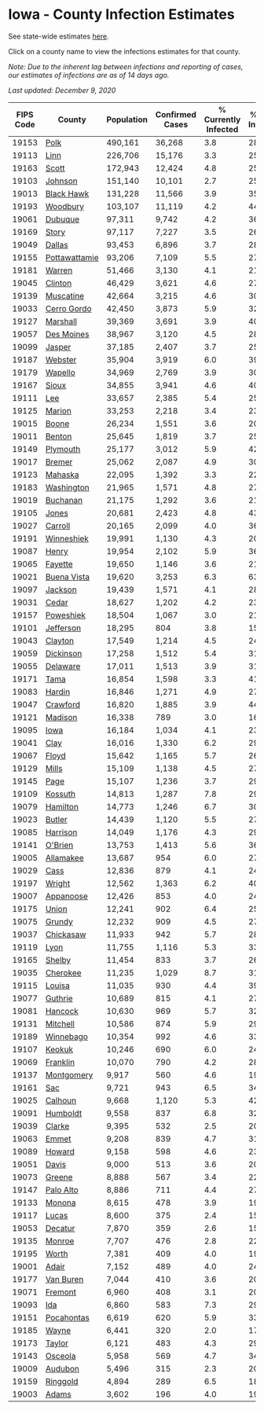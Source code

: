 # Iowa - County Infection Estimates

See state-wide estimates [here](/infections/us-ia).

Click on a county name to view the infections estimates for that county.

*Note: Due to the inherent lag between infections and reporting of cases, our estimates of infections are as of 14 days ago.*

*Last updated: December 9, 2020*

|   FIPS Code |                         County |   Population |   Confirmed Cases |   % Currently Infected |   % Total Infected |
|-------------|--------------------------------|--------------|-------------------|------------------------|--------------------|
|       19153 |                   [Polk](polk) |      490,161 |            36,268 |                    3.8 |               28.1 |
|       19113 |                   [Linn](linn) |      226,706 |            15,176 |                    3.3 |               25.3 |
|       19163 |                 [Scott](scott) |      172,943 |            12,424 |                    4.8 |               25.8 |
|       19103 |             [Johnson](johnson) |      151,140 |            10,101 |                    2.7 |               25.4 |
|       19013 |       [Black Hawk](black-hawk) |      131,228 |            11,566 |                    3.9 |               35.6 |
|       19193 |           [Woodbury](woodbury) |      103,107 |            11,119 |                    4.2 |               44.0 |
|       19061 |             [Dubuque](dubuque) |       97,311 |             9,742 |                    4.2 |               36.0 |
|       19169 |                 [Story](story) |       97,117 |             7,227 |                    3.5 |               26.8 |
|       19049 |               [Dallas](dallas) |       93,453 |             6,896 |                    3.7 |               28.7 |
|       19155 | [Pottawattamie](pottawattamie) |       93,206 |             7,109 |                    5.5 |               27.2 |
|       19181 |               [Warren](warren) |       51,466 |             3,130 |                    4.1 |               21.8 |
|       19045 |             [Clinton](clinton) |       46,429 |             3,621 |                    4.6 |               27.9 |
|       19139 |         [Muscatine](muscatine) |       42,664 |             3,215 |                    4.6 |               30.4 |
|       19033 |     [Cerro Gordo](cerro-gordo) |       42,450 |             3,873 |                    5.9 |               32.6 |
|       19127 |           [Marshall](marshall) |       39,369 |             3,691 |                    3.9 |               40.3 |
|       19057 |       [Des Moines](des-moines) |       38,967 |             3,120 |                    4.5 |               28.6 |
|       19099 |               [Jasper](jasper) |       37,185 |             2,407 |                    3.7 |               25.0 |
|       19187 |             [Webster](webster) |       35,904 |             3,919 |                    6.0 |               39.8 |
|       19179 |             [Wapello](wapello) |       34,969 |             2,769 |                    3.9 |               30.7 |
|       19167 |                 [Sioux](sioux) |       34,855 |             3,941 |                    4.6 |               40.5 |
|       19111 |                     [Lee](lee) |       33,657 |             2,385 |                    5.4 |               25.1 |
|       19125 |               [Marion](marion) |       33,253 |             2,218 |                    3.4 |               23.7 |
|       19015 |                 [Boone](boone) |       26,234 |             1,551 |                    3.6 |               20.9 |
|       19011 |               [Benton](benton) |       25,645 |             1,819 |                    3.7 |               25.7 |
|       19149 |           [Plymouth](plymouth) |       25,177 |             3,012 |                    5.9 |               42.8 |
|       19017 |               [Bremer](bremer) |       25,062 |             2,087 |                    4.9 |               30.6 |
|       19123 |             [Mahaska](mahaska) |       22,095 |             1,392 |                    3.3 |               22.7 |
|       19183 |       [Washington](washington) |       21,965 |             1,571 |                    4.8 |               27.8 |
|       19019 |           [Buchanan](buchanan) |       21,175 |             1,292 |                    3.6 |               21.8 |
|       19105 |                 [Jones](jones) |       20,681 |             2,423 |                    4.8 |               43.2 |
|       19027 |             [Carroll](carroll) |       20,165 |             2,099 |                    4.0 |               36.8 |
|       19191 |       [Winneshiek](winneshiek) |       19,991 |             1,130 |                    4.3 |               20.0 |
|       19087 |                 [Henry](henry) |       19,954 |             2,102 |                    5.9 |               36.2 |
|       19065 |             [Fayette](fayette) |       19,650 |             1,146 |                    3.6 |               21.1 |
|       19021 |     [Buena Vista](buena-vista) |       19,620 |             3,253 |                    6.3 |               63.9 |
|       19097 |             [Jackson](jackson) |       19,439 |             1,571 |                    4.1 |               28.6 |
|       19031 |                 [Cedar](cedar) |       18,627 |             1,202 |                    4.2 |               23.4 |
|       19157 |         [Poweshiek](poweshiek) |       18,504 |             1,067 |                    3.0 |               21.9 |
|       19101 |         [Jefferson](jefferson) |       18,295 |               804 |                    3.8 |               15.7 |
|       19043 |             [Clayton](clayton) |       17,549 |             1,214 |                    4.5 |               24.7 |
|       19059 |         [Dickinson](dickinson) |       17,258 |             1,512 |                    5.4 |               31.1 |
|       19055 |           [Delaware](delaware) |       17,011 |             1,513 |                    3.9 |               31.5 |
|       19171 |                   [Tama](tama) |       16,854 |             1,598 |                    3.3 |               41.1 |
|       19083 |               [Hardin](hardin) |       16,846 |             1,271 |                    4.9 |               27.1 |
|       19047 |           [Crawford](crawford) |       16,820 |             1,885 |                    3.9 |               44.3 |
|       19121 |             [Madison](madison) |       16,338 |               789 |                    3.0 |               16.9 |
|       19095 |                   [Iowa](iowa) |       16,184 |             1,034 |                    4.1 |               23.2 |
|       19041 |                   [Clay](clay) |       16,016 |             1,330 |                    6.2 |               29.0 |
|       19067 |                 [Floyd](floyd) |       15,642 |             1,165 |                    5.7 |               26.4 |
|       19129 |                 [Mills](mills) |       15,109 |             1,138 |                    4.5 |               27.0 |
|       19145 |                   [Page](page) |       15,107 |             1,236 |                    3.7 |               29.2 |
|       19109 |             [Kossuth](kossuth) |       14,813 |             1,287 |                    7.8 |               29.3 |
|       19079 |           [Hamilton](hamilton) |       14,773 |             1,246 |                    6.7 |               30.4 |
|       19023 |               [Butler](butler) |       14,439 |             1,120 |                    5.5 |               27.8 |
|       19085 |           [Harrison](harrison) |       14,049 |             1,176 |                    4.3 |               29.3 |
|       19141 |             [O'Brien](o'brien) |       13,753 |             1,413 |                    5.6 |               36.3 |
|       19005 |         [Allamakee](allamakee) |       13,687 |               954 |                    6.0 |               27.1 |
|       19029 |                   [Cass](cass) |       12,836 |               879 |                    4.1 |               24.0 |
|       19197 |               [Wright](wright) |       12,562 |             1,363 |                    6.2 |               40.0 |
|       19007 |         [Appanoose](appanoose) |       12,426 |               853 |                    4.0 |               24.7 |
|       19175 |                 [Union](union) |       12,241 |               902 |                    6.4 |               25.8 |
|       19075 |               [Grundy](grundy) |       12,232 |               909 |                    4.5 |               27.2 |
|       19037 |         [Chickasaw](chickasaw) |       11,933 |               942 |                    5.7 |               28.1 |
|       19119 |                   [Lyon](lyon) |       11,755 |             1,116 |                    5.3 |               33.3 |
|       19165 |               [Shelby](shelby) |       11,454 |               833 |                    3.7 |               26.4 |
|       19035 |           [Cherokee](cherokee) |       11,235 |             1,029 |                    8.7 |               31.9 |
|       19115 |               [Louisa](louisa) |       11,035 |               930 |                    4.4 |               39.8 |
|       19077 |             [Guthrie](guthrie) |       10,689 |               815 |                    4.1 |               27.9 |
|       19081 |             [Hancock](hancock) |       10,630 |               969 |                    5.7 |               32.2 |
|       19131 |           [Mitchell](mitchell) |       10,586 |               874 |                    5.9 |               29.5 |
|       19189 |         [Winnebago](winnebago) |       10,354 |               992 |                    4.6 |               33.8 |
|       19107 |               [Keokuk](keokuk) |       10,246 |               690 |                    6.0 |               24.1 |
|       19069 |           [Franklin](franklin) |       10,070 |               790 |                    4.2 |               28.2 |
|       19137 |       [Montgomery](montgomery) |        9,917 |               560 |                    4.6 |               19.5 |
|       19161 |                     [Sac](sac) |        9,721 |               943 |                    6.5 |               34.2 |
|       19025 |             [Calhoun](calhoun) |        9,668 |             1,120 |                    5.3 |               42.0 |
|       19091 |           [Humboldt](humboldt) |        9,558 |               837 |                    6.8 |               32.1 |
|       19039 |               [Clarke](clarke) |        9,395 |               532 |                    2.5 |               20.6 |
|       19063 |                 [Emmet](emmet) |        9,208 |               839 |                    4.7 |               31.3 |
|       19089 |               [Howard](howard) |        9,158 |               598 |                    4.6 |               23.8 |
|       19051 |                 [Davis](davis) |        9,000 |               513 |                    3.6 |               20.5 |
|       19073 |               [Greene](greene) |        8,888 |               567 |                    3.4 |               22.9 |
|       19147 |         [Palo Alto](palo-alto) |        8,886 |               711 |                    4.4 |               27.8 |
|       19133 |               [Monona](monona) |        8,615 |               478 |                    3.9 |               19.9 |
|       19117 |                 [Lucas](lucas) |        8,600 |               375 |                    2.4 |               15.0 |
|       19053 |             [Decatur](decatur) |        7,870 |               359 |                    2.6 |               15.8 |
|       19135 |               [Monroe](monroe) |        7,707 |               476 |                    2.8 |               22.4 |
|       19195 |                 [Worth](worth) |        7,381 |               409 |                    4.0 |               19.5 |
|       19001 |                 [Adair](adair) |        7,152 |               489 |                    4.0 |               24.1 |
|       19177 |         [Van Buren](van-buren) |        7,044 |               410 |                    3.6 |               20.6 |
|       19071 |             [Fremont](fremont) |        6,960 |               408 |                    3.1 |               20.0 |
|       19093 |                     [Ida](ida) |        6,860 |               583 |                    7.3 |               29.7 |
|       19151 |       [Pocahontas](pocahontas) |        6,619 |               620 |                    5.9 |               33.8 |
|       19185 |                 [Wayne](wayne) |        6,441 |               320 |                    2.0 |               17.6 |
|       19173 |               [Taylor](taylor) |        6,121 |               483 |                    4.3 |               29.1 |
|       19143 |             [Osceola](osceola) |        5,958 |               569 |                    4.7 |               34.6 |
|       19009 |             [Audubon](audubon) |        5,496 |               315 |                    2.3 |               20.7 |
|       19159 |           [Ringgold](ringgold) |        4,894 |               289 |                    6.5 |               18.9 |
|       19003 |                 [Adams](adams) |        3,602 |               196 |                    4.0 |               19.1 |